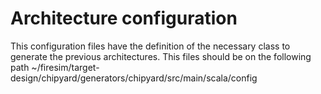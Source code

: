# Architecture configuration
This configuration files have the definition of the necessary class to generate the previous architectures.
This files should be on the following path ~/firesim/target-design/chipyard/generators/chipyard/src/main/scala/config
